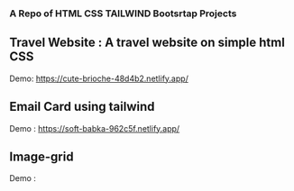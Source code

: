 ### A Repo of HTML CSS TAILWIND Bootsrtap Projects

## Travel Website : A travel website on simple html CSS

Demo: https://cute-brioche-48d4b2.netlify.app/

## Email Card using tailwind

Demo : https://soft-babka-962c5f.netlify.app/   


## Image-grid 
Demo : 